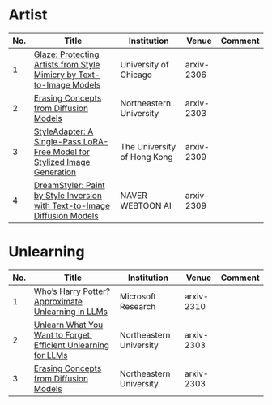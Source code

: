 # Artist

| No. |  Title | Institution | Venue | Comment |
| --- | --- | --- | --- | --- |
|  1   |   [Glaze: Protecting Artists from Style Mimicry by Text-to-Image Models](https://arxiv.org/pdf/2302.04222.pdf)  |    University of Chicago   |   arxiv-2306  |  |
|  2   |   [Erasing Concepts from Diffusion Models](https://arxiv.org/pdf/2303.07345.pdf)  |   Northeastern University   |   arxiv-2303  |  |
|  3   |   [StyleAdapter: A Single-Pass LoRA-Free Model for Stylized Image Generation](https://arxiv.org/pdf/2309.01770.pdf)  |   The University of Hong Kong   |   arxiv-2309  |  |
|  4   |   [DreamStyler: Paint by Style Inversion with Text-to-Image Diffusion Models](https://arxiv.org/pdf/2309.06933.pdf)  |   NAVER WEBTOON AI   |   arxiv-2309  |  |

# Unlearning

| No. |  Title | Institution | Venue | Comment |
| --- | --- | --- | --- | --- |
|  1   |   [Who’s Harry Potter? Approximate Unlearning in LLMs](https://arxiv.org/pdf/2310.02238.pdf)  |    Microsoft Research   |   arxiv-2310  |  |
|  2   |   [Unlearn What You Want to Forget: Efficient Unlearning for LLMs](https://arxiv.org/pdf/2310.20150.pdf)  |   Northeastern University   |   arxiv-2303  |  |
|  3   |   [Erasing Concepts from Diffusion Models](https://arxiv.org/pdf/2303.07345.pdf)  |   Northeastern University   |   arxiv-2303  |  |
